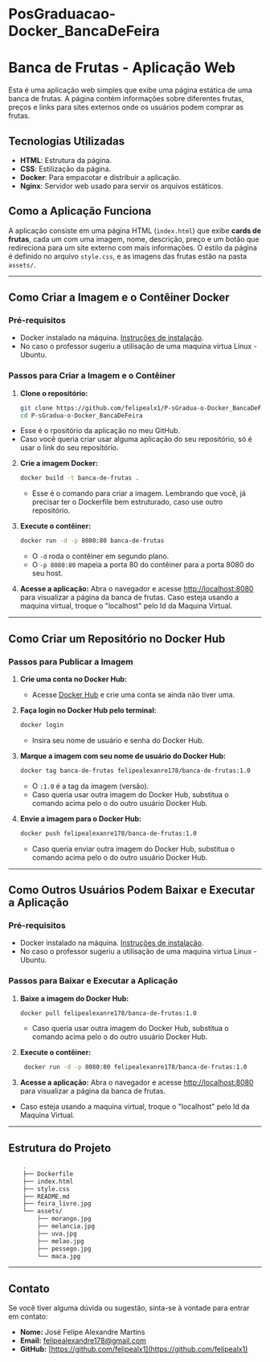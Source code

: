 # PosGraduacao-Docker_BancaDeFeira
# Banca de Frutas - Aplicação Web

Esta é uma aplicação web simples que exibe uma página estática de uma banca de frutas. A página contém informações sobre diferentes frutas, preços e links para sites externos onde os usuários podem comprar as frutas.

## Tecnologias Utilizadas

- **HTML**: Estrutura da página.
- **CSS**: Estilização da página.
- **Docker**: Para empacotar e distribuir a aplicação.
- **Nginx**: Servidor web usado para servir os arquivos estáticos.

## Como a Aplicação Funciona

A aplicação consiste em uma página HTML (`index.html`) que exibe **cards de frutas**, cada um com uma imagem, nome, descrição, preço e um botão que redireciona para um site externo com mais informações. O estilo da página é definido no arquivo `style.css`, e as imagens das frutas estão na pasta `assets/`.

---

## Como Criar a Imagem e o Contêiner Docker

### Pré-requisitos

- Docker instalado na máquina. [Instruções de instalação](https://docs.docker.com/get-docker/).
- No caso o professor sugeriu a utilisação de uma maquina virtua Linux - Ubuntu.

### Passos para Criar a Imagem e o Contêiner

1. **Clone o repositório:**
   ```sh
   git clone https://github.com/felipealx1/P-sGradua-o-Docker_BancaDeFeira
   cd P-sGradua-o-Docker_BancaDeFeira
   ```
- Esse é o rpositório da aplicação no meu GitHub.
- Caso você queria criar usar alguma aplicação do seu repositório, só é usar o link do seu repositório.

2. **Crie a imagem Docker:**
   ```sh
   docker build -t banca-de-frutas .
   ```
   - Esse é o comando para criar a imagem. Lembrando que você, já precisar ter o Dockerfile bem estruturado, 
   caso use outro repositório. 

3. **Execute o contêiner:**
   ```sh
   docker run -d -p 8080:80 banca-de-frutas
   ```
   - O `-d` roda o contêiner em segundo plano.
   - O `-p 8080:80` mapeia a porta 80 do contêiner para a porta 8080 do seu host.

4. **Acesse a aplicação:**
   Abra o navegador e acesse [http://localhost:8080](http://localhost:8080) para visualizar a página da banca de frutas.
   Caso esteja usando a maquina virtual, troque o "localhost" pelo Id da Maquina Virtual.

---

## Como Criar um Repositório no Docker Hub

### Passos para Publicar a Imagem

1. **Crie uma conta no Docker Hub:**  
   - Acesse [Docker Hub](https://hub.docker.com/) e crie uma conta se ainda não tiver uma.

2. **Faça login no Docker Hub pelo terminal:**
   ```sh
   docker login
   ```
   - Insira seu nome de usuário e senha do Docker Hub.

3. **Marque a imagem com seu nome de usuário do Docker Hub:**
   ```sh
   docker tag banca-de-frutas felipealexanre178/banca-de-frutas:1.0
   ```
   - O `:1.0` é a tag da imagem (versão).
   - Caso queria usar outra imagem do Docker Hub, substitua o comando acima pelo o do outro usuário Docker Hub.
   
4. **Envie a imagem para o Docker Hub:**
   ```sh
   docker push felipealexanre178/banca-de-frutas:1.0
   ```
   - Caso queria enviar outra imagem do Docker Hub, substitua o comando acima pelo o do outro usuário Docker Hub.

---

## Como Outros Usuários Podem Baixar e Executar a Aplicação

### Pré-requisitos

- Docker instalado na máquina. [Instruções de instalação](https://docs.docker.com/get-docker/).
- No caso o professor sugeriu a utilisação de uma maquina virtua Linux - Ubuntu.

### Passos para Baixar e Executar a Aplicação

1. **Baixe a imagem do Docker Hub:**
   ```sh
   docker pull felipealexanre178/banca-de-frutas:1.0
   ```
   - Caso queria usar outra imagem do Docker Hub, substitua o comando acima pelo o do outro usuário Docker Hub.

2. **Execute o contêiner:**
   ```sh
    docker run -d -p 8080:80 felipealexanre178/banca-de-frutas:1.0
   ```

3. **Acesse a aplicação:**
   Abra o navegador e acesse [http://localhost:8080](http://localhost:8080) para visualizar a página da banca de frutas.
- Caso esteja usando a maquina virtual, troque o "localhost" pelo Id da Maquina Virtual.
---

## Estrutura do Projeto

```sh
    .
    ├── Dockerfile
    ├── index.html
    ├── style.css
    ├── README.md
    ├── feira_livre.jpg
    └── assets/
        ├── morango.jpg
        ├── melancia.jpg
        ├── uva.jpg
        ├── melao.jpg
        ├── pessego.jpg
        └── maca.jpg
```

---


## Contato

Se você tiver alguma dúvida ou sugestão, sinta-se à vontade para entrar em contato:

- **Nome:** José Felipe Alexandre Martins
- **Email:** felipealexandre178@gmail.com
- **GitHub:** [https://github.com/felipealx1](https://github.com/felipealx1)

